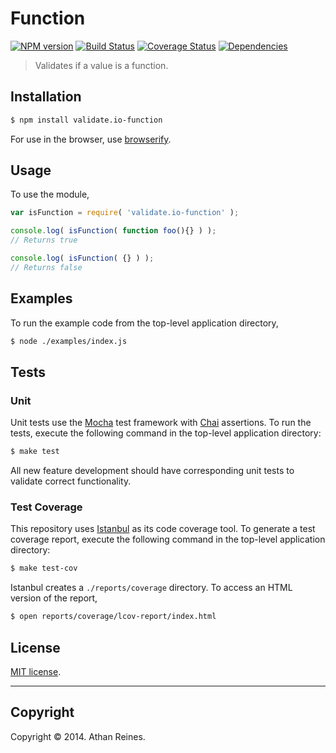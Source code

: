 Function
===
[![NPM version][npm-image]][npm-url] [![Build Status][travis-image]][travis-url] [![Coverage Status][coveralls-image]][coveralls-url] [![Dependencies][dependencies-image]][dependencies-url]

> Validates if a value is a function.


## Installation

``` bash
$ npm install validate.io-function
```

For use in the browser, use [browserify](https://github.com/substack/node-browserify).


## Usage

To use the module,

``` javascript
var isFunction = require( 'validate.io-function' );

console.log( isFunction( function foo(){} ) );
// Returns true

console.log( isFunction( {} ) );
// Returns false
```


## Examples

To run the example code from the top-level application directory,

``` bash
$ node ./examples/index.js
```


## Tests

### Unit

Unit tests use the [Mocha](http://visionmedia.github.io/mocha) test framework with [Chai](http://chaijs.com) assertions. To run the tests, execute the following command in the top-level application directory:

``` bash
$ make test
```

All new feature development should have corresponding unit tests to validate correct functionality.


### Test Coverage

This repository uses [Istanbul](https://github.com/gotwarlost/istanbul) as its code coverage tool. To generate a test coverage report, execute the following command in the top-level application directory:

``` bash
$ make test-cov
```

Istanbul creates a `./reports/coverage` directory. To access an HTML version of the report,

``` bash
$ open reports/coverage/lcov-report/index.html
```


## License

[MIT license](http://opensource.org/licenses/MIT). 


---
## Copyright

Copyright &copy; 2014. Athan Reines.


[npm-image]: http://img.shields.io/npm/v/validate.io-function.svg
[npm-url]: https://npmjs.org/package/validate.io-function

[travis-image]: http://img.shields.io/travis/validate-io/function/master.svg
[travis-url]: https://travis-ci.org/validate-io/function

[coveralls-image]: https://img.shields.io/coveralls/validate-io/function/master.svg
[coveralls-url]: https://coveralls.io/r/validate-io/function?branch=master

[dependencies-image]: http://img.shields.io/david/validate-io/function.svg
[dependencies-url]: https://david-dm.org/validate-io/function

[dev-dependencies-image]: http://img.shields.io/david/dev/validate-io/function.svg
[dev-dependencies-url]: https://david-dm.org/dev/validate-io/function

[github-issues-image]: http://img.shields.io/github/issues/validate-io/function.svg
[github-issues-url]: https://github.com/validate-io/function/issues